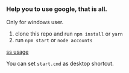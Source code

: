 ### Help you to use google, that is all.

Only for windows user.

1. clone this repo and run `npm install` or `yarn`
2. run `npm start` or `node accounts`

[ss usage](https://github.com/shadowsocks/shadowsocks-windows/wiki/Shadowsocks-Windows-%E4%BD%BF%E7%94%A8%E8%AF%B4%E6%98%8E)

You can set `start.cmd` as desktop shortcut.
